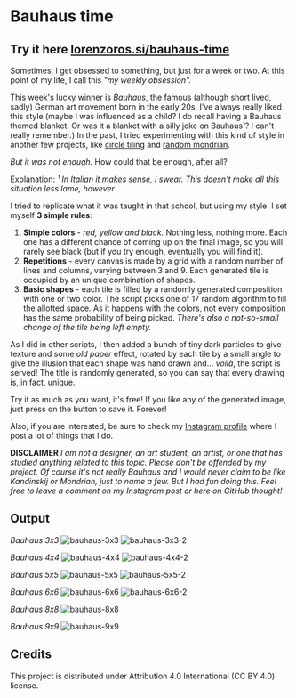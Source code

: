 # Bauhaus time

## Try it here [lorenzoros.si/bauhaus-time](https://lorenzoros.si/bauhaus-time/)

Sometimes, I get obsessed to something, but just for a week or two. At this point of my life, I call this *"my weekly obsession".*

This week's lucky winner is *Bauhaus*, the famous (although short lived, sadly) German art movement born in the early 20s. I've always really liked this style (maybe I was influenced as a child? I do recall having a Bauhaus themed blanket. Or was it a blanket with a silly joke on Bauhaus¹? I can't really remember.) In the past, I tried experimenting with this kind of style in another few projects, like [circle tiling](https://www.github.com/lorossi/circle-tiling) and [random mondrian](https://www.github.com/lorossi/random-mondrian).

*But it was not enough.* How could that be enough, after all?

Explanation: *¹ In Italian it makes sense, I swear. This doesn't make all this situation less lame, however*

I tried to replicate what it was taught in that school, but using my style. I set myself **3 simple rules**:

1. **Simple colors** - *red, yellow and black.* Nothing less, nothing more. Each one has a different chance of coming up on the final image, so you will rarely see black (but if you try enough, eventually you will find it).
1. **Repetitions** - every canvas is made by a grid with a random number of lines and columns, varying between 3 and 9. Each generated tile is occupied by an unique combination of shapes.
1. **Basic shapes** - each tile is filled by a randomly generated composition with one or two color. The script picks one of 17 random algorithm to fill the allotted space. As it happens with the colors, not every composition has the same probability of being picked. *There's also a not-so-small change of the tile being left empty.*

As I did in other scripts, I then added a bunch of tiny dark particles to give texture and some *old paper* effect, rotated by each tile by a small angle to give the illusion that each shape was hand drawn and... *voilà*, the script is served! The title is randomly generated, so you can say that every drawing is, in fact, unique.

Try it as much as you want, it's free! If you like any of the generated image, just press on the button to save it. Forever!

Also, if you are interested, be sure to check my [Instagram profile](https://www.instagram.com/p/CRTgy4hsdxd) where I post a lot of things that I do.

**DISCLAIMER** *I am not a designer, an art student, an artist, or one that has studied anything related to this topic. Please don't be offended by my project. Of course it's not really Bauhaus and I would never claim to be like Kandinskij or Mondrian, just to name a few. But I had fun doing this. Feel free to leave a comment on my Instagram post or here on GitHub thought!*

## Output

*Bauhaus 3x3*
![bauhaus-3x3](output/Bauhaus-3x3.png)
![bauhaus-3x3-2](output/Bauhaus-3x3-2.png)

*Bauhaus 4x4*
![bauhaus-4x4](output/Bauhaus-4x4.png)
![bauhaus-4x4-2](output/Bauhaus-4x4-2.png)

*Bauhaus 5x5*
![bauhaus-5x5](output/Bauhaus-5x5.png)
![bauhaus-5x5-2](output/Bauhaus-5x5-2.png)

*Bauhaus 6x6*
![bauhaus-6x6](output/Bauhaus-6x6.png)
![bauhaus-6x6-2](output/Bauhaus-6x6-2.png)

*Bauhaus 8x8*
![bauhaus-8x8](output/Bauhaus-8x8.png)

*Bauhaus 9x9*
![bauhaus-9x9](output/Bauhaus-9x9.png)

## Credits

This project is distributed under Attribution 4.0 International (CC BY 4.0) license.
